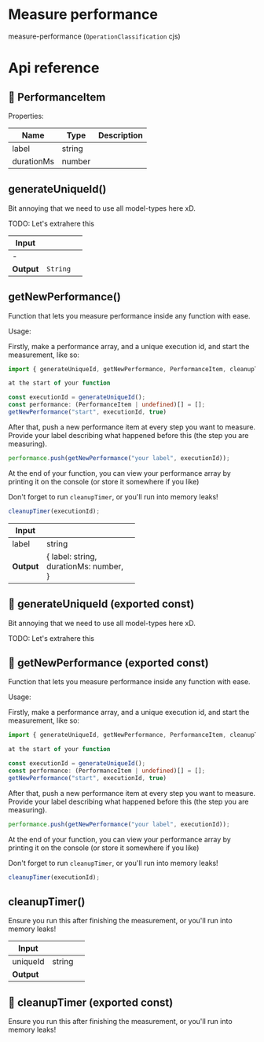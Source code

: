 # Measure performance

measure-performance (`OperationClassification` cjs)



# Api reference

## 🔹 PerformanceItem

Properties: 

 | Name | Type | Description |
|---|---|---|
| label  | string |  |
| durationMs  | number |  |



## generateUniqueId()

Bit annoying that we need to use all model-types here xD.

TODO: Let's extrahere this


| Input      |    |    |
| ---------- | -- | -- |
| - | | |
| **Output** | `String`   |    |



## getNewPerformance()

Function that lets you measure performance inside any function with ease.

Usage:

Firstly, make a performance array, and a unique execution id, and start the measurement, like so:

```ts
import { generateUniqueId, getNewPerformance, PerformanceItem, cleanupTimer } from "measure-performance";

at the start of your function

const executionId = generateUniqueId();
const performance: (PerformanceItem | undefined)[] = [];
getNewPerformance("start", executionId, true)
```


After that, push a new performance item at every step you want to measure. Provide your label describing what happened before this (the step you are measuring).


```ts
performance.push(getNewPerformance("your label", executionId));
```

At the end of your function, you can view your performance array by printing it on the console (or store it somewhere if you like)

Don't forget to run `cleanupTimer`, or you'll run into memory leaks!

```ts
cleanupTimer(executionId);
```


| Input      |    |    |
| ---------- | -- | -- |
| label | string |  |,| uniqueId | string |  |,| isNew (optional) | boolean |  |
| **Output** | { label: string, <br />durationMs: number, <br /> }   |    |



## 📄 generateUniqueId (exported const)

Bit annoying that we need to use all model-types here xD.

TODO: Let's extrahere this


## 📄 getNewPerformance (exported const)

Function that lets you measure performance inside any function with ease.

Usage:

Firstly, make a performance array, and a unique execution id, and start the measurement, like so:

```ts
import { generateUniqueId, getNewPerformance, PerformanceItem, cleanupTimer } from "measure-performance";

at the start of your function

const executionId = generateUniqueId();
const performance: (PerformanceItem | undefined)[] = [];
getNewPerformance("start", executionId, true)
```


After that, push a new performance item at every step you want to measure. Provide your label describing what happened before this (the step you are measuring).


```ts
performance.push(getNewPerformance("your label", executionId));
```

At the end of your function, you can view your performance array by printing it on the console (or store it somewhere if you like)

Don't forget to run `cleanupTimer`, or you'll run into memory leaks!

```ts
cleanupTimer(executionId);
```


## cleanupTimer()

Ensure you run this after finishing the measurement, or you'll run into memory leaks!


| Input      |    |    |
| ---------- | -- | -- |
| uniqueId | string |  |
| **Output** |    |    |



## 📄 cleanupTimer (exported const)

Ensure you run this after finishing the measurement, or you'll run into memory leaks!

